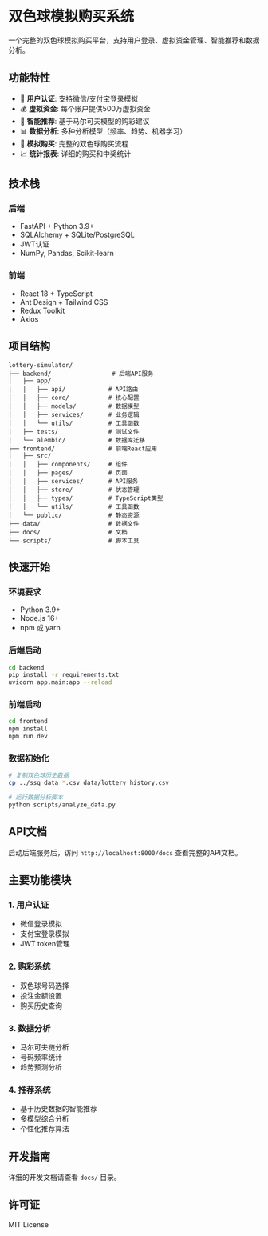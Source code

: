# 双色球模拟购买系统

一个完整的双色球模拟购买平台，支持用户登录、虚拟资金管理、智能推荐和数据分析。

## 功能特性

- 🔐 **用户认证**: 支持微信/支付宝登录模拟
- 💰 **虚拟资金**: 每个账户提供500万虚拟资金
- 🎯 **智能推荐**: 基于马尔可夫模型的购彩建议
- 📊 **数据分析**: 多种分析模型（频率、趋势、机器学习）
- 🎲 **模拟购买**: 完整的双色球购买流程
- 📈 **统计报表**: 详细的购买和中奖统计

## 技术栈

### 后端
- FastAPI + Python 3.9+
- SQLAlchemy + SQLite/PostgreSQL
- JWT认证
- NumPy, Pandas, Scikit-learn

### 前端
- React 18 + TypeScript
- Ant Design + Tailwind CSS
- Redux Toolkit
- Axios

## 项目结构

```
lottery-simulator/
├── backend/                 # 后端API服务
│   ├── app/
│   │   ├── api/            # API路由
│   │   ├── core/           # 核心配置
│   │   ├── models/         # 数据模型
│   │   ├── services/       # 业务逻辑
│   │   └── utils/          # 工具函数
│   ├── tests/              # 测试文件
│   └── alembic/            # 数据库迁移
├── frontend/               # 前端React应用
│   ├── src/
│   │   ├── components/     # 组件
│   │   ├── pages/          # 页面
│   │   ├── services/       # API服务
│   │   ├── store/          # 状态管理
│   │   ├── types/          # TypeScript类型
│   │   └── utils/          # 工具函数
│   └── public/             # 静态资源
├── data/                   # 数据文件
├── docs/                   # 文档
└── scripts/                # 脚本工具
```

## 快速开始

### 环境要求
- Python 3.9+
- Node.js 16+
- npm 或 yarn

### 后端启动
```bash
cd backend
pip install -r requirements.txt
uvicorn app.main:app --reload
```

### 前端启动
```bash
cd frontend
npm install
npm run dev
```

### 数据初始化
```bash
# 复制双色球历史数据
cp ../ssq_data_*.csv data/lottery_history.csv

# 运行数据分析脚本
python scripts/analyze_data.py
```

## API文档

启动后端服务后，访问 `http://localhost:8000/docs` 查看完整的API文档。

## 主要功能模块

### 1. 用户认证
- 微信登录模拟
- 支付宝登录模拟
- JWT token管理

### 2. 购彩系统
- 双色球号码选择
- 投注金额设置
- 购买历史查询

### 3. 数据分析
- 马尔可夫链分析
- 号码频率统计
- 趋势预测分析

### 4. 推荐系统
- 基于历史数据的智能推荐
- 多模型综合分析
- 个性化推荐算法

## 开发指南

详细的开发文档请查看 `docs/` 目录。

## 许可证

MIT License